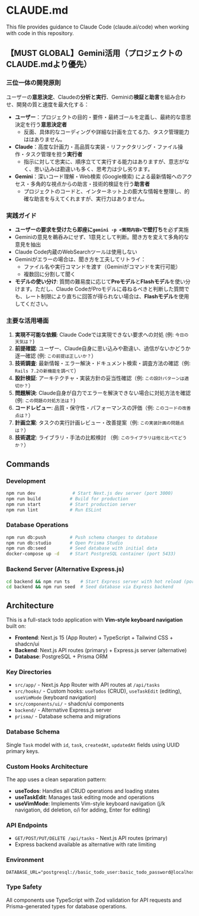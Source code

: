 # CLAUDE.md

This file provides guidance to Claude Code (claude.ai/code) when working with code in this repository.

## 【MUST GLOBAL】Gemini活用（プロジェクトのCLAUDE.mdより優先）

### 三位一体の開発原則
ユーザーの**意思決定**、Claudeの**分析と実行**、Geminiの**検証と助言**を組み合わせ、開発の質と速度を最大化する：
- **ユーザー**：プロジェクトの目的・要件・最終ゴールを定義し、最終的な意思決定を行う**意思決定者**
  - 反面、具体的なコーディングや詳細な計画を立てる力、タスク管理能力ははありません。
- **Claude**：高度な計画力・高品質な実装・リファクタリング・ファイル操作・タスク管理を担う**実行者**
  - 指示に対して忠実に、順序立てて実行する能力はありますが、意志がなく、思い込みは勘違いも多く、思考力は少し劣ります。
- **Gemini**：深いコード理解・Web検索 (Google検索) による最新情報へのアクセス・多角的な視点からの助言・技術的検証を行う**助言者**
  - プロジェクトのコードと、インターネット上の膨大な情報を整理し、的確な助言を与えてくれますが、実行力はありません。

### 実践ガイド
- **ユーザーの要求を受けたら即座に`gemini -p <質問内容>`で壁打ち**を必ず実施
- Geminiの意見を鵜呑みにせず、1意見として判断。聞き方を変えて多角的な意見を抽出
- Claude Code内蔵のWebSearchツールは使用しない
- Geminiがエラーの場合は、聞き方を工夫してリトライ：
  - ファイル名や実行コマンドを渡す（Geminiがコマンドを実行可能）
  - 複数回に分割して聞く
- **モデルの使い分け**: 質問の難易度に応じて**Proモデル**と**Flashモデル**を使い分けます。ただし、Claude CodeがProモデルに尋ねるべきと判断した質問でも、レート制限により直ちに回答が得られない場合は、**Flashモデル**を使用してください。
### 主要な活用場面
1. **実現不可能な依頼**: Claude Codeでは実現できない要求への対処 (例: `今日の天気は？`)
2. **前提確認**: ユーザー、Claude自身に思い込みや勘違い、過信がないかどうか逐一確認 (例: `この前提は正しいか？`）
3. **技術調査**: 最新情報・エラー解決・ドキュメント検索・調査方法の確認（例: `Rails 7.2の新機能を調べて`）
4. **設計検証**: アーキテクチャ・実装方針の妥当性確認（例: `この設計パターンは適切か？`）
5. **問題解決**: Claude自身が自力でエラーを解決できない場合に対処方法を確認 (例: `この問題の対処方法は？`)
6. **コードレビュー**: 品質・保守性・パフォーマンスの評価（例: `このコードの改善点は？`）
7. **計画立案**: タスクの実行計画レビュー・改善提案（例: `この実装計画の問題点は？`）
8. **技術選定**: ライブラリ・手法の比較検討 （例: `このライブラリは他と比べてどうか？`）

## Commands

### Development

```bash
npm run dev              # Start Next.js dev server (port 3000)
npm run build           # Build for production
npm run start           # Start production server
npm run lint            # Run ESLint
```

### Database Operations

```bash
npm run db:push         # Push schema changes to database
npm run db:studio       # Open Prisma Studio
npm run db:seed         # Seed database with initial data
docker-compose up -d    # Start PostgreSQL container (port 5433)
```

### Backend Server (Alternative Express.js)

```bash
cd backend && npm run ts    # Start Express server with hot reload (port 3001)
cd backend && npm run seed  # Seed database via Express backend
```

## Architecture

This is a full-stack todo application with **Vim-style keyboard navigation** built on:

- **Frontend**: Next.js 15 (App Router) + TypeScript + Tailwind CSS + shadcn/ui
- **Backend**: Next.js API routes (primary) + Express.js server (alternative)
- **Database**: PostgreSQL + Prisma ORM

### Key Directories

- `src/app/` - Next.js App Router with API routes at `/api/tasks`
- `src/hooks/` - Custom hooks: `useTodos` (CRUD), `useTaskEdit` (editing), `useVimMode` (keyboard navigation)
- `src/components/ui/` - shadcn/ui components
- `backend/` - Alternative Express.js server
- `prisma/` - Database schema and migrations

### Database Schema

Single `Task` model with `id`, `task`, `createdAt`, `updatedAt` fields using UUID primary keys.

### Custom Hooks Architecture

The app uses a clean separation pattern:

- **useTodos**: Handles all CRUD operations and loading states
- **useTaskEdit**: Manages task editing mode and operations
- **useVimMode**: Implements Vim-style keyboard navigation (j/k navigation, dd deletion, o/i for adding, Enter for
  editing)

### API Endpoints

- `GET/POST/PUT/DELETE /api/tasks` - Next.js API routes (primary)
- Express backend available as alternative with rate limiting

### Environment

```env
DATABASE_URL="postgresql://basic_todo_user:basic_todo_password@localhost:5433/basic_todo_db"
```

### Type Safety

All components use TypeScript with Zod validation for API requests and Prisma-generated types for database operations.